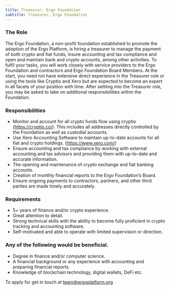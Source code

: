 ```yaml
---
title: Treasurer, Ergo Foundation
subtitle: Treasurer, Ergo Foundation
---
```

### The Role

The Ergo Foundation, a non-profit foundation established to promote the adoption of the Ergo Platform, is hiring a treasurer to manage the payment of both crypto and fiat funds, insure accounting and tax compliance and open and maintain bank and crypto accounts, among other activities. To fulfil your tasks, you will work closely with service providers to the Ergo Foundation and contractors and Ergo Foundation Board Members. At the start, you need not have extensive direct experience in the Treasurer role or using the tools like Cryptio and Xero but are expected to become an expert in all facets of your position with time. After settling into the Treasurer role, you may be asked to take on additional responsibilities within the Foundation.

### Responsibilities

* Monitor and account for all crypto funds flow using cryptio (<https://cryptio.co/>). This includes all addresses directly controlled by the Foundation as well as custodial accounts.
* Use Xero Accounting Software to maintain up-to-date accounts for all fiat and crypto holdings. (<https://www.xero.com/>)
* Ensure accounting and tax compliance by working with external accounting and tax advisors and providing them with up-to-date and accurate information.
* The opening and maintenance of crypto exchange and fiat banking accounts.
* Creation of monthly financial reports to the Ergo Foundation’s Board.
* Ensure ongoing payments to contractors, partners, and other third parties are made timely and accurately.

### Requirements

* 5+ years of finance and/or crypto experience.
* Great attention to detail.
* Strong technical skills with the ability to become fully proficient in crypto tracking and accounting software.
* Self-motivated and able to operate with limited supervision or direction.

### Any of the following would be beneficial.

* Degree in finance and/or computer science.
* A financial background or any experience with accounting and preparing financial reports.
* Knowledge of blockchain technology, digital wallets, DeFi etc.

To apply for get in touch at [team@ergoplatform.org ](mailto:team@ergoplatform.org)